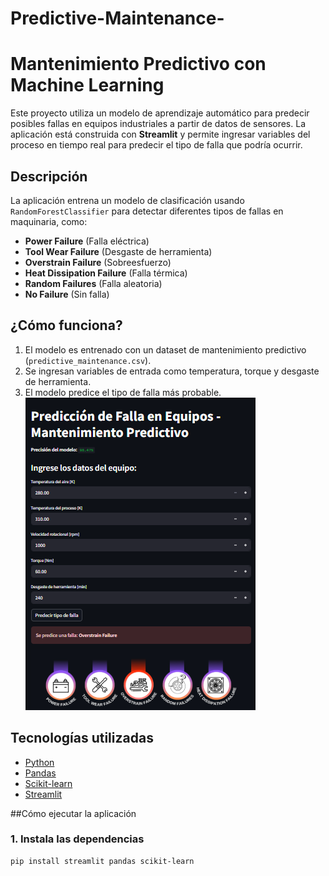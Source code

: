 # Predictive-Maintenance-
# Mantenimiento Predictivo con Machine Learning

Este proyecto utiliza un modelo de aprendizaje automático para predecir posibles fallas en equipos industriales a partir de datos de sensores. La aplicación está construida con **Streamlit** y permite ingresar variables del proceso en tiempo real para predecir el tipo de falla que podría ocurrir.

## Descripción

La aplicación entrena un modelo de clasificación usando `RandomForestClassifier` para detectar diferentes tipos de fallas en maquinaria, como:

- **Power Failure** (Falla eléctrica)  
- **Tool Wear Failure** (Desgaste de herramienta)  
- **Overstrain Failure** (Sobreesfuerzo)  
- **Heat Dissipation Failure** (Falla térmica)  
- **Random Failures** (Falla aleatoria)  
- **No Failure** (Sin falla)  

## ¿Cómo funciona?

1. El modelo es entrenado con un dataset de mantenimiento predictivo (`predictive_maintenance.csv`).
2. Se ingresan variables de entrada como temperatura, torque y desgaste de herramienta.
3. El modelo predice el tipo de falla más probable.
![INTERFAZ](MML_PORTAFOLIO.png)



## Tecnologías utilizadas

- [Python](https://www.python.org/)
- [Pandas](https://pandas.pydata.org/)
- [Scikit-learn](https://scikit-learn.org/)
- [Streamlit](https://streamlit.io/)

##Cómo ejecutar la aplicación

### 1. Instala las dependencias

```bash
pip install streamlit pandas scikit-learn
